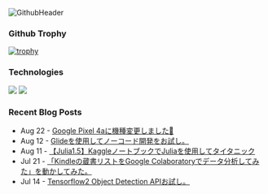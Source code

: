 ![GithubHeader](https://user-images.githubusercontent.com/37477845/92315782-e1255d80-f025-11ea-80e0-e62fc08c7a1e.gif)

### Github Trophy
[![trophy](https://github-profile-trophy.vercel.app/?username=Kazuhito00&rank=SSS,SS,S,AAA,AA,A,B,C,SECRET)](https://github.com/ryo-ma/github-profile-trophy)

### Technologies 
<img src="https://img.shields.io/badge/C Lang-222222.svg?logo=c&style=flat"> <img src="https://img.shields.io/badge/C++%20%20-00599C.svg?logo=c%2B%2B&style=flat">

### Recent Blog Posts
<!-- feed start -->
- Aug 22 - [Google Pixel 4aに機種変更しました🦔](https://kazuhito00.hatenablog.com/entry/2020/08/22/220824)
- Aug 12 - [Glideを使用してノーコード開発をお試し。](https://kazuhito00.hatenablog.com/entry/2020/08/13/022545)
- Aug 11 - [【Julia1.5】KaggleノートブックでJuliaを使用してタイタニック](https://kazuhito00.hatenablog.com/entry/2020/08/11/152130)
- Jul 21 - [「Kindleの蔵書リストをGoogle Colaboratoryでデータ分析してみた」を動かしてみた。](https://kazuhito00.hatenablog.com/entry/2020/07/22/002945)
- Jul 14 - [Tensorflow2 Object Detection APIお試し。](https://kazuhito00.hatenablog.com/entry/2020/07/14/225531)
<!-- feed end -->


<!--
**Kazuhito00/Kazuhito00** is a ✨ _special_ ✨ repository because its `README.md` (this file) appears on your GitHub profile.
### Hi there 👋

Here are some ideas to get you started:

- 🔭 I’m currently working on ...
- 🌱 I’m currently learning ...
- 👯 I’m looking to collaborate on ...
- 🤔 I’m looking for help with ...
- 💬 Ask me about ...
- 📫 How to reach me: ...
- 😄 Pronouns: ...
- ⚡ Fun fact: ...
-->
